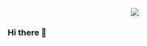 <div align = "center"><img src="https://cdn.discordapp.com/attachments/871054615737671730/873094665124065290/eternar_256.png"></div>

### Hi there 👋

<!--
**RenkTonx/RenkTonx** is a ✨ _special_ ✨ repository because its `README.md` (this file) appears on your GitHub profile.

Here are some ideas to get you started:

- 🔭 I’m currently working on ...
- 🌱 I’m currently learning ...
- 👯 I’m looking to collaborate on ...
- 🤔 I’m looking for help with ...
- 💬 Ask me about ...
- 📫 How to reach me: ...
- 😄 Pronouns: ...
- ⚡ Fun fact: ...
-->

